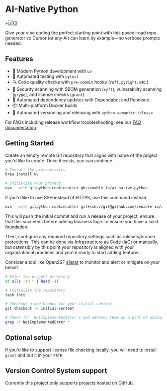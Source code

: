 # AI-Native Python

+[![CI](https://github.com/zenable-io/ai-native-python/actions/workflows/ci.yml/badge.svg)](https://github.com/zenable-io/ai-native-python/actions/workflows/ci.yml)

Give your vibe coding the perfect starting point with this paved-road repo generator so Cursor (or any AI) can learn by example—no verbose prompts needed.

## Features

- 🚀 Modern Python development with `uv`
- 🧪 Automated testing with `pytest`
- 🔍 Code quality checks with `pre-commit` hooks (`ruff`, `pyright`, etc.)
- 🔐 Security scanning with SBOM generation (`syft`), vulnerability scanning (`grype`), and license checks (`grant`)
- 🤖 Automated dependency updates with Dependabot and Renovate
- 📦 Multi-platform Docker builds
- 🔄 Automated versioning and releasing with `python-semantic-release`

For FAQs including release workflow troubleshooting, see our [FAQ documentation](./FAQ.md).

## Getting Started

Create an empty remote Git repository that aligns with name of the project you'd like to create. Once it exists, you can continue.

```bash
# Install the prerequisites
brew install uv

# Initialize your project
uvx --with gitpython cookiecutter gh:zenable-io/ai-native-python
```

If you'd like to use SSH instead of HTTPS, use this command instead:

```bash
uvx --with gitpython cookiecutter git+ssh://git@github.com/zenable-io/ai-native-python.git
```

This will push the initial commit and run a release of your project; ensure that this succeeds before adding business logic to ensure you have a solid
foundation.

Then, configure any required repository settings such as rulesets/branch protections. This can be done via Infrastructure as Code (IaC) or manually, but
ostensibly by this point your repository is aligned with your organizational practices and you're ready to start adding features.

Consider a tool like OpenSSF [allstar](https://github.com/ossf/allstar) to monitor and alert or mitigate on your behalf.

```bash
# Enter the project directory
cd $(ls -td * | head -1)

# Initialize the repository
task init

# Checkout a new branch for your initial content
git checkout -b initial-content

# Check for `NotImplementedError`s and address them as a part of adding your business logic
grep -r NotImplementedError *
```

## Optional setup

If you'd like to support license file checking locally, you will need to install `grant` and put it in your `PATH`

## Version Control System support

Currently this project only supports projects hosted on GitHub.
